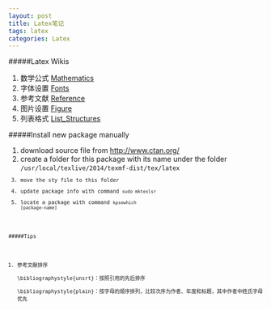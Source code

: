 ```yaml
---
layout: post
title: Latex笔记
tags: latex
categories: Latex
---
```

#####Latex Wikis
1. 数学公式 [Mathematics](http://en.wikibooks.org/wiki/LaTeX/Mathematics)
2. 字体设置 [Fonts](http://en.wikibooks.org/wiki/LaTeX/Fonts)
3. 参考文献 [Reference](http://en.wikibooks.org/wiki/LaTeX/Bibliography_Management)
4. 图片设置 [Figure](http://en.wikibooks.org/wiki/LaTeX/Floats,_Figures_and_Captions)
5. 列表格式 [List_Structures](http://en.wikibooks.org/wiki/LaTeX/List_Structures)

#####Install new package manually
1. download source file from <http://www.ctan.org/>
2. create a folder for this package with its name under the folder  <code>/usr/local/texlive/2014/texmf-dist/tex/latex<code>  
3. move the sty file to this folder
3. update package info with command <code>sudo mktexlsr</code>
4. locate a package with command <code>kpsewhich [package-name]</code>

#####Tips
1. 参考文献排序  
\bibliographystyle{unsrt}：按照引用的先后排序  
\bibliographystyle{plain}：按字母的顺序排列，比较次序为作者、年度和标题，其中作者中姓氏字母优先
